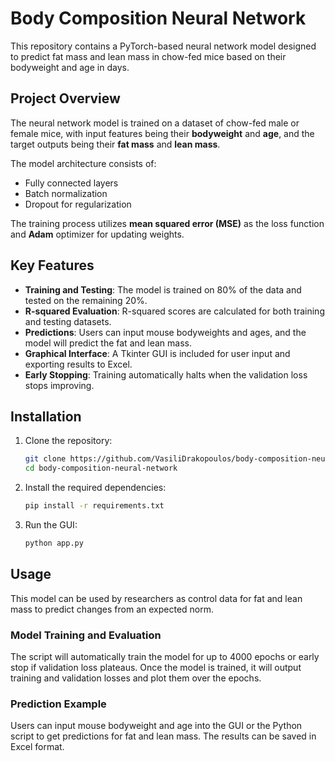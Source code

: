 # Body Composition Neural Network

This repository contains a PyTorch-based neural network model designed to predict fat mass and lean mass in chow-fed mice based on their bodyweight and age in days.

## Project Overview

The neural network model is trained on a dataset of chow-fed male or female mice, with input features being their **bodyweight** and **age**, and the target outputs being their **fat mass** and **lean mass**.

The model architecture consists of:
- Fully connected layers
- Batch normalization
- Dropout for regularization

The training process utilizes **mean squared error (MSE)** as the loss function and **Adam** optimizer for updating weights.

## Key Features
- **Training and Testing**: The model is trained on 80% of the data and tested on the remaining 20%.
- **R-squared Evaluation**: R-squared scores are calculated for both training and testing datasets.
- **Predictions**: Users can input mouse bodyweights and ages, and the model will predict the fat and lean mass.
- **Graphical Interface**: A Tkinter GUI is included for user input and exporting results to Excel.
- **Early Stopping**: Training automatically halts when the validation loss stops improving.

## Installation

1. Clone the repository:
    ```bash
    git clone https://github.com/VasiliDrakopoulos/body-composition-neural-network.git
    cd body-composition-neural-network
    ```

2. Install the required dependencies:
    ```bash
    pip install -r requirements.txt
    ```

3. Run the GUI:
    ```bash
    python app.py
    ```

## Usage

This model can be used by researchers as control data for fat and lean mass to predict changes from an expected norm.

### Model Training and Evaluation

The script will automatically train the model for up to 4000 epochs or early stop if validation loss plateaus. Once the model is trained, it will output training and validation losses and plot them over the epochs.

### Prediction Example

Users can input mouse bodyweight and age into the GUI or the Python script to get predictions for fat and lean mass. The results can be saved in Excel format.





